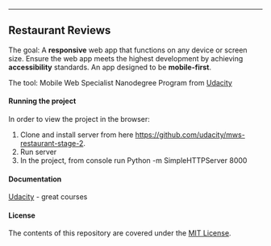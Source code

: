 ***********************************************************************************************************************************************

## Restaurant Reviews
The goal: A **responsive** web app that functions on any device or screen size. Ensure the web app meets the highest development by achieving **accessibility** standards. An app designed to be **mobile-first**.

The tool: Mobile Web Specialist Nanodegree Program from [Udacity](https://www.udacity.com/course/mobile-web-specialist-nanodegree--nd024)

#### Running the project
In order to view the project in the browser:
1. Clone and install server from here https://github.com/udacity/mws-restaurant-stage-2.
2. Run server
3. In the project, from console run Python -m SimpleHTTPServer 8000

#### Documentation
[Udacity](https://eu.udacity.com/) - great courses

#### License 
The contents of this repository are covered under the [MIT License](https://choosealicense.com/licenses/mit/).